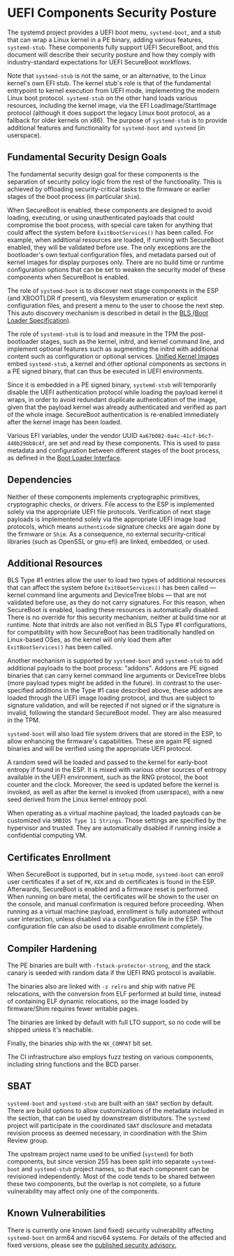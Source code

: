 # UEFI Components Security Posture
The systemd project provides a UEFI boot menu, `systemd-boot`, and a stub that can wrap a Linux kernel in a
PE binary, adding various features, `systemd-stub`. These components fully support UEFI SecureBoot, and
this document will describe their security posture and how they comply with industry-standard expectations
for UEFI SecureBoot workflows.

Note that `systemd-stub` is not the same, or an alternative, to the Linux kernel's own EFI stub. The kernel
stub's role is that of the fundamental entrypoint to kernel execution from UEFI mode, implementing the
modern Linux boot protocol. `systemd-stub` on the other hand loads various resources, including the kernel
image, via the EFI LoadImage/StartImage protocol (although it does support the legacy Linux boot protocol,
as a fallback for older kernels on x86). The purpose of `systemd-stub` is to provide additional features and
functionality for `systemd-boot` and `systemd` (in userspace).

## Fundamental Security Design Goals
The fundamental security design goal for these components is the separation of security policy logic from the
rest of the functionality. This is achieved by offloading security-critical tasks to the firmware or earlier stages
of the boot process (in particular `Shim`).

When SecureBoot is enabled, these components are designed to avoid loading, executing, or using
unauthenticated payloads that could compromise the boot process, with special care taken for anything that
could affect the system before `ExitBootServices()` has been called. For example, when additional resources
are loaded, if running with SecureBoot enabled, they will be validated before use. The only exceptions are
the bootloader's own textual configuration files, and metadata parsed out of kernel images for display purposes
only. There are no build time or runtime configuration options that can be set to weaken the security model
of these components when SecureBoot is enabled.

The role of `systemd-boot` is to discover next stage components in the ESP (and XBOOTLDR if present), via
filesystem enumeration or explicit configuration files, and present a menu to the user to choose the next
step. This auto discovery mechanism is described in detail in the [BLS (Boot Loader
Specification)](https://uapi-group.org/specifications/specs/boot_loader_specification/).

The role of `systemd-stub` is to load and measure in the TPM the post-bootloader stages, such as the kernel,
initrd, and kernel command line, and implement optional features such as augmenting the initrd with
additional content such as configuration or optional services. [Unified Kernel
Images](https://uapi-group.org/specifications/specs/unified_kernel_image/) embed `systemd-stub`, a kernel
and other optional components as sections in a PE signed binary, that can thus be executed in UEFI
environments.

Since it is embedded in a PE signed binary, `systemd-stub` will temporarily disable the UEFI authentication
protocol while loading the payload kernel it wraps, in order to avoid redundant duplicate authentication of
the image, given that the payload kernel was already authenticated and verified as part of the whole image.
SecureBoot authentication is re-enabled immediately after the kernel image has been loaded.

Various EFI variables, under the vendor UUID `4a67b082-0a4c-41cf-b6c7-440b29bb8c4f`, are set and read by
these components. This is used to pass metadata and configuration between different stages of the boot process, as
defined in the [Boot Loader Interface](https://systemd.io/BOOT_LOADER_INTERFACE/).

## Dependencies
Neither of these components implements cryptographic primitives, cryptographic checks, or drivers. File
access to the ESP is implemented solely via the appropriate UEFI file protocols. Verification of next stage
payloads is implementend solely via the appropriate UEFI image load protocols, which means `authenticode`
signature checks are again done by the firmware or `Shim`. As a consequence, no external security-critical
libraries (such as OpenSSL or gnu-efi) are linked, embedded, or used.

## Additional Resources
BLS Type #1 entries allow the user to load two types of additional resources that can affect the system
before `ExitBootServices()` has been called — kernel command line arguments and DeviceTree blobs — that are
not validated before use, as they do not carry signatures. For this reason, when SecureBoot is enabled,
loading these resources is automatically disabled. There is no override for this security mechanism, neither
at build time nor at runtime. Note that initrds are also not verified in BLS Type #1 configurations, for
compatibility with how SecureBoot has been traditionally handled on Linux-based OSes, as the kernel will
only load them after `ExitBootServices()` has been called.

Another mechanism is supported by `systemd-boot` and `systemd-stub` to add additional payloads to the boot
process: "addons". Addons are PE signed binaries that can carry kernel command line arguments or DeviceTree
blobs (more payload types might be added in the future).
In contrast to the user-specified additions in the Type #1 case
described above, these addons are loaded through the UEFI image loading protocol, and thus are subject to
signature validation, and will be rejected if not signed or if the signature is invalid, following the
standard SecureBoot model. They are also measured in the TPM.

`systemd-boot` will also load file system drivers that are stored in the ESP, to allow enhancing the
firmware's capabilities. These are again PE signed binaries and will be verified using the appropriate
UEFI protocol.

A random seed will be loaded and passed to the kernel for early-boot entropy if found in the ESP.
It is mixed with various other sources of entropy available in the UEFI environment, such as the RNG
protocol, the boot counter and the clock. Moreover, the seed is updated before the kernel is invoked, as
well as after the kernel is invoked (from userspace), with a new seed derived from the Linux kernel entropy
pool.

When operating as a virtual machine payload, the loaded payloads can be customized via `SMBIOS Type 11
Strings`. Those settings are specified by the hypervisor and trusted.
They are automatically disabled if running inside a confidential computing VM.

## Certificates Enrollment
When SecureBoot is supported, but in `setup` mode, `systemd-boot` can enroll user certificates if a set of
`PK`, `KEK` and `db` certificates is found in the ESP. Afterwards, SecureBoot is enabled and a firmware
reset is performed. When running on bare metal, the certificates will be shown to the user on the console,
and manual confirmation is required before proceeding. When running as a virtual machine payload,
enrollment is fully automated without user interaction, unless disabled via a configuration file in the
ESP. The configuration file can also be used to disable enrollment completely.

## Compiler Hardening
The PE binaries are built with `-fstack-protector-strong`, and the stack canary is seeded with random data if
the UEFI RNG protocol is available.

The binaries also are linked with `-z relro` and ship with native PE relocations, with the conversion from
ELF performed at build time, instead of containing ELF dynamic relocations, so the image loaded by
firmware/Shim requires fewer writable pages.

The binaries are linked by default with full LTO support, so no code will be shipped unless it's reachable.

Finally, the binaries ship with the `NX_COMPAT` bit set.

The CI infrastructure also employs fuzz testing on various components, including string functions and the
BCD parser.

## SBAT
`systemd-boot` and `systemd-stub` are built with an `SBAT` section by default. There are build options to
allow customizations of the metadata included in the section, that can be used by downstream distributors.
The `systemd` project will participate in the coordinated `SBAT` disclosure and metadata revision process as
deemed necessary, in coordination with the Shim Review group.

The upstream project name used to be unified (`systemd`) for both components, but since version 255 has
been split into separate `systemd-boot` and `systemd-stub` project names, so that each component can be
revisioned independently. Most of the code tends to be shared between these two components, but the
overlap is not complete, so a future vulnerability may affect only one of the components.

## Known Vulnerabilities
There is currently one known (and fixed) security vulnerability affecting `systemd-boot` on arm64 and
riscv64 systems. For details of the affected and fixed versions, please see the [published security
advisory.](https://github.com/systemd/systemd/security/advisories/GHSA-6m6p-rjcq-334c)

